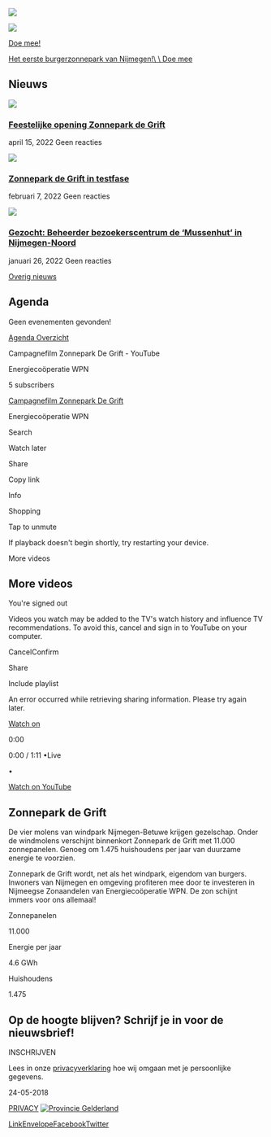 [![](https://www.zonneparkdegrift.nl/wp-content/uploads/2019/04/download.png)](https://www.zonneparkdegrift.nl/)

[![](https://www.zonneparkdegrift.nl/wp-content/uploads/2019/04/download.png)](https://www.zonneparkdegrift.nl/)

[Doe mee!](https://www.zonneparkdegrift.nl/meedoen)

[Het eerste burgerzonnepark van Nijmegen!\\
\\
Doe mee](https://www.zonneparkdegrift.nl/zonnepark/)

## Nieuws

[![](https://www.zonneparkdegrift.nl/wp-content/uploads/2021/08/Opening-Zonnepark-2-fotograaf-Gema-Perez-002-3-300x200.jpg)](https://www.zonneparkdegrift.nl/zonnepark-de-grift/feestelijke-opening-zonnepark-de-grift%e2%80%af/)

### [Feestelijke opening Zonnepark de Grift](https://www.zonneparkdegrift.nl/zonnepark-de-grift/feestelijke-opening-zonnepark-de-grift%e2%80%af/)

april 15, 2022
Geen reacties

[![](https://www.zonneparkdegrift.nl/wp-content/uploads/2021/08/CW_20211013__MG_2790-300x200.jpg)](https://www.zonneparkdegrift.nl/bouw/zonnepark-de-grift-in-testfase/)

### [Zonnepark de Grift in testfase](https://www.zonneparkdegrift.nl/bouw/zonnepark-de-grift-in-testfase/)

februari 7, 2022
Geen reacties

[![](https://www.zonneparkdegrift.nl/wp-content/uploads/2021/08/Mussenhut1-300x225.jpg)](https://www.zonneparkdegrift.nl/algemeen/beheerder-bezoekerscentrum-mussenhut-gezocht/)

### [Gezocht: Beheerder bezoekerscentrum de ‘Mussenhut’ in Nijmegen-Noord](https://www.zonneparkdegrift.nl/algemeen/beheerder-bezoekerscentrum-mussenhut-gezocht/)

januari 26, 2022
Geen reacties

[Overig nieuws](https://www.zonneparkdegrift.nl/nieuws/)

## Agenda

Geen evenementen gevonden!

[Agenda Overzicht](https://www.zonneparkdegrift.nl/agenda/)

Campagnefilm Zonnepark De Grift - YouTube

Energiecoöperatie WPN

5 subscribers

[Campagnefilm Zonnepark De Grift](https://www.youtube.com/watch?v=BCxF0TGy9Qs)

Energiecoöperatie WPN

Search

Watch later

Share

Copy link

Info

Shopping

Tap to unmute

If playback doesn't begin shortly, try restarting your device.

More videos

## More videos

You're signed out

Videos you watch may be added to the TV's watch history and influence TV recommendations. To avoid this, cancel and sign in to YouTube on your computer.

CancelConfirm

Share

Include playlist

An error occurred while retrieving sharing information. Please try again later.

[Watch on](https://www.youtube.com/watch?v=BCxF0TGy9Qs&embeds_referring_euri=https%3A%2F%2Fwww.zonneparkdegrift.nl%2F&embeds_referring_origin=https%3A%2F%2Fwww.zonneparkdegrift.nl)

0:00

0:00 / 1:11
•Live

•

[Watch on YouTube](https://www.youtube.com/watch?v=BCxF0TGy9Qs "Watch on YouTube")

## Zonnepark de Grift

De vier molens van windpark Nijmegen-Betuwe krijgen gezelschap. Onder de windmolens verschijnt binnenkort Zonnepark de Grift met 11.000 zonnepanelen. Genoeg om 1.475 huishoudens per jaar van duurzame energie te voorzien.

Zonnepark de Grift wordt, net als het windpark, eigendom van burgers. Inwoners van Nijmegen en omgeving profiteren mee door te investeren in Nijmeegse Zonaandelen van Energiecoöperatie WPN. De zon schijnt immers voor ons allemaal!

Zonnepanelen

11.000

Energie per jaar

4.6 GWh

Huishoudens

1.475

## Op de hoogte blijven? Schrijf je in voor de nieuwsbrief!

INSCHRIJVEN

Lees in onze [privacyverklaring](https://energiecooperatiewpn.nl/privacyverklaring/) hoe wij omgaan met je persoonlijke gegevens.

24-05-2018

[PRIVACY](https://energiecooperatiewpn.nl/privacyverklaring/) [![Provincie Gelderland](https://www.zonneparkdegrift.nl/wp-content/uploads/2020/05/PG-logo-wt-750x268px.png)](https://www.gelderland.nl/)

[Link](https://energiecooperatiewpn.nl/)[Envelope](mailto:info@energiecooperatiewpn.nl)[Facebook](https://www.facebook.com/energiecooperatiewpn/)[Twitter](https://twitter.com/CooperatieWPN)